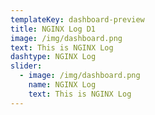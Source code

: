 ```yaml
---
templateKey: dashboard-preview
title: NGINX Log D1
image: /img/dashboard.png
text: This is NGINX Log
dashtype: NGINX Log
slider:
  - image: /img/dashboard.png
    name: NGINX Log
    text: This is NGINX Log
---
```


